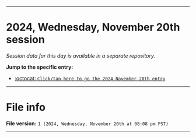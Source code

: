 
***

# 2024, Wednesday, November 20th session

_Session data for this day is available in a separate repository._

**Jump to the specific entry:**

- [:octocat: `Click/tap here to go the 2024 November 20th entry`](https://github.com/seanpm2001/SeansLifeArchive_Images_TinyTower_Y2024/tree/SeansLifeArchive_Images_TinyTower_Y2024_Main-dev/2024/11_November/20/)

***

# File info

**File version:** `1 (2024, Wednesday, November 20th at 08:08 pm PST)`

***
